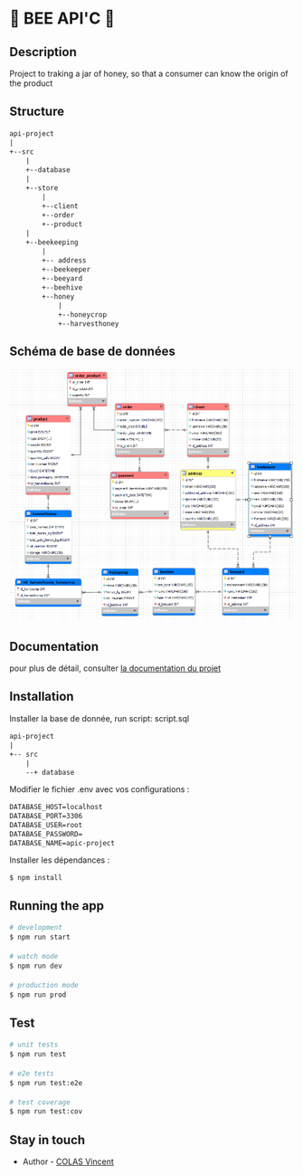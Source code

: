 # 🐝 BEE API'C 🐝

## Description

Project to traking a jar of honey, so that a consumer can know the origin of the product

## Structure

```
api-project
|
+--src
    |
    +--database
    |
    +--store
        |
        +--client
        +--order
        +--product
    |
    +--beekeeping
        |
        +-- address
        +--beekeeper
        +--beeyard
        +--beehive
        +--honey
            |
            +--honeycrop
            +--harvesthoney
```

## Schéma de base de données
![Schema de base de donnée](public/schema_bdd.png)

## Documentation
pour plus de détail, consulter [la documentation du projet](https://vinc-developer.github.io/apic-project/documentation/)

## Installation
Installer la base de donnée, run script: script.sql

```
api-project
|
+-- src
    |
    --+ database
```

Modifier le fichier .env avec vos configurations :
```
DATABASE_HOST=localhost
DATABASE_PORT=3306
DATABASE_USER=root
DATABASE_PASSWORD=
DATABASE_NAME=apic-project
```
Installer les dépendances :
```bash
$ npm install
```

## Running the app

```bash
# development
$ npm run start

# watch mode
$ npm run dev

# production mode
$ npm run prod
```

## Test

```bash
# unit tests
$ npm run test

# e2e tests
$ npm run test:e2e

# test coverage
$ npm run test:cov
```

## Stay in touch

- Author - [COLAS Vincent](https://www.linkedin.com/in/colas-vincent/)
